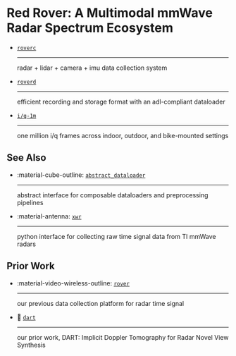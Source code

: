 # **Red Rover**: A Multimodal mmWave Radar Spectrum Ecosystem

<div class="grid cards" markdown>

- [`roverc`](./roverc/index.md)

    ---

    radar + lidar + camera + imu data collection system

- [`roverd`](./roverd/index.md)

    ---

    efficient recording and storage format with an adl-compliant dataloader

- [`i/q-1m`](./iq1m/index.md)

    ---

    one million i/q frames across indoor, outdoor, and bike-mounted settings

</div>


## See Also

<div class="grid cards" markdown>

- :material-cube-outline: [`abstract_dataloader`](https://wiselabcmu.github.io/abstract-dataloader/)

    ---

    abstract interface for composable dataloaders and preprocessing pipelines

- :material-antenna: [`xwr`](https://wiselabcmu.github.io/xwr/)

    ---

    python interface for collecting raw time signal data from TI mmWave radars

</div>

## Prior Work

<div class="grid cards" markdown>

- :material-video-wireless-outline: [`rover`](https://github.com/wiseLabCMU/rover)

    ---

    our previous data collection platform for radar time signal

- :dart: [`dart`](https://github.com/wiseLabCMU/dart)

    ---

    our prior work, DART: Implicit Doppler Tomography for Radar Novel View Synthesis

</div>
